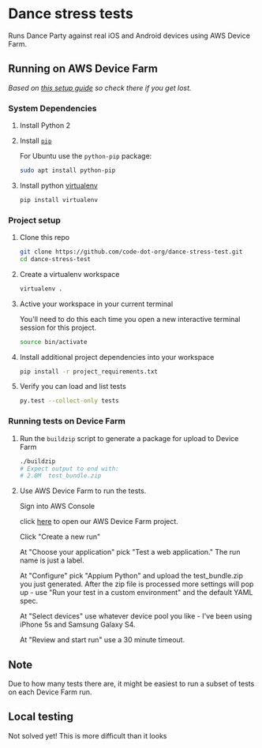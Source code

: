 # Dance stress tests

Runs Dance Party against real iOS and Android devices using AWS Device Farm.

## Running on AWS Device Farm

_Based on [this setup guide](https://github.com/aws-samples/aws-device-farm-sample-web-app-using-appium-python) so check there if you get lost._

### System Dependencies

1. Install Python 2

1. Install [`pip`](https://pip.pypa.io/en/stable/installing/)
   
   For Ubuntu use the `python-pip` package:
   ```bash
   sudo apt install python-pip
   ```
   
1. Install python [virtualenv](https://pypi.org/project/virtualenv/)

   ```bash
   pip install virtualenv
   ```

### Project setup

1. Clone this repo

   ```bash
   git clone https://github.com/code-dot-org/dance-stress-test.git
   cd dance-stress-test
   ```

1. Create a virtualenv workspace

   ```bash
   virtualenv .
   ```
   
1. Active your workspace in your current terminal

   You'll need to do this each time you open a new interactive terminal session for this project.
   
   ```bash
   source bin/activate
   ```
   
1. Install additional project dependencies into your workspace

   ```bash
   pip install -r project_requirements.txt
   ```
   
1. Verify you can load and list tests

   ```bash
   py.test --collect-only tests
   ```

### Running tests on Device Farm

1. Run the `buildzip` script to generate a package for upload to Device Farm

    ```bash
    ./buildzip
    # Expect output to end with:
    # 2.0M	test_bundle.zip
    ```
    
2. Use AWS Device Farm to run the tests.

   Sign into AWS Console
   
   click  [here](https://us-west-2.console.aws.amazon.com/devicefarm/home?region=us-east-1#/projects/f720d748-5279-410f-8144-a6c7be46fd63/runs) to open our AWS Device Farm project.

   Click "Create a new run"
   
   At "Choose your application" pick "Test a web application."  The run name is just a label.
   
   At "Configure" pick "Appium Python" and upload the test_bundle.zip you just generated.  After the zip file is processed more settings will pop up - use "Run your test in a custom environment" and the default YAML spec.
   
   At "Select devices" use whatever device pool you like - I've been using iPhone 5s and Samsung Galaxy S4.
   
   At "Review and start run" use a 30 minute timeout.

## Note
Due to how many tests there are, it might be easiest to run a subset of tests on each Device Farm run.

## Local testing

Not solved yet! This is more difficult than it looks
